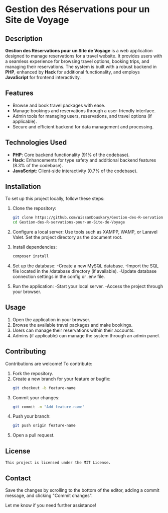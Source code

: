 # Gestion des Réservations pour un Site de Voyage

## Description

**Gestion des Réservations pour un Site de Voyage** is a web application designed to manage reservations for a travel website. It provides users with a seamless experience for browsing travel options, booking trips, and managing their reservations. The system is built with a robust backend in **PHP**, enhanced by **Hack** for additional functionality, and employs **JavaScript** for frontend interactivity.

## Features

- Browse and book travel packages with ease.
- Manage bookings and reservations through a user-friendly interface.
- Admin tools for managing users, reservations, and travel options (if applicable).
- Secure and efficient backend for data management and processing.

## Technologies Used

- **PHP**: Core backend functionality (91% of the codebase).
- **Hack**: Enhancements for type safety and additional backend features (8.3% of the codebase).
- **JavaScript**: Client-side interactivity (0.7% of the codebase).

## Installation

To set up this project locally, follow these steps:

1. Clone the repository:
   ```bash
   git clone https://github.com/WissamDouskary/Gestion-des-R-servations-pour-un-Site-de-Voyage.git
   cd Gestion-des-R-servations-pour-un-Site-de-Voyage
   ```
2. Configure a local server:
  Use tools such as XAMPP, WAMP, or Laravel Valet.
  Set the project directory as the document root.

3. Install dependencies:
   ```bash
   composer install
   ```
4. Set up the database:
   -Create a new MySQL database.
   -Import the SQL file located in the /database directory (if available).
   -Update database connection settings in the config or .env file.

5. Run the application:
   -Start your local server.
   -Access the project through your browser.

## Usage
  1. Open the application in your browser.
  2. Browse the available travel packages and make bookings.
  3. Users can manage their reservations within their accounts.
  4. Admins (if applicable) can manage the system through an admin panel.

## Contributing
Contributions are welcome! To contribute:
  1. Fork the repository.
  2. Create a new branch for your feature or bugfix:
      ````bash
      git checkout -b feature-name
      ````
  3. Commit your changes:
      ````bash
      git commit -m "Add feature-name"
      ````
  4. Push your branch:
      ````bash
      git push origin feature-name
      ````
  5. Open a pull request.

## License
    This project is licensed under the MIT License.

## Contact

Save the changes by scrolling to the bottom of the editor, adding a commit message, and clicking "Commit changes". 

Let me know if you need further assistance!
